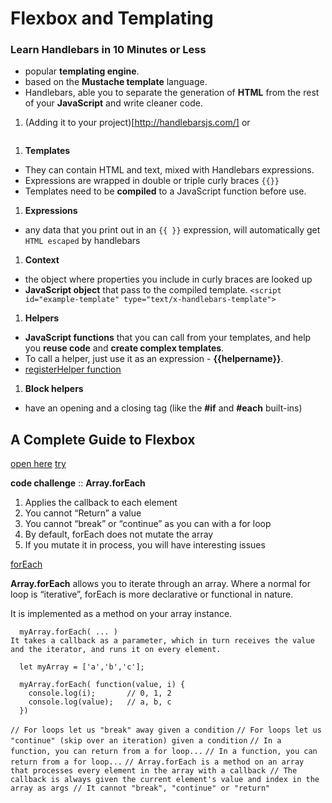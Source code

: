 # Flexbox and Templating

### Learn Handlebars in 10 Minutes or Less

- popular **templating engine**.
- based on the **Mustache template** language.
- Handlebars, able you to separate the generation of **HTML** from the rest of your **JavaScript** and write cleaner code.

1. (Adding it to your project)[http://handlebarsjs.com/] or

```<script src="https://cdnjs.cloudflare.com/ajax/libs/handlebars.js/2.0.0/handlebars.js"></script>

```

1. **Templates**

- They can contain HTML and text, mixed with Handlebars expressions.
- Expressions are wrapped in double or triple curly braces `{{}}`
- Templates need to be **compiled** to a JavaScript function before use.

1. **Expressions**

- any data that you print out in an `{{ }}` expression, will automatically get `HTML escaped` by handlebars

1. **Context**

- the object where properties you include in curly braces are looked up
- **JavaScript object** that pass to the compiled template.
  `<script id="example-template" type="text/x-handlebars-template">`

1. **Helpers**

- **JavaScript functions** that you can call from your templates, and help you **reuse code** and **create complex templates**.
- To call a helper, just use it as an expression - **{{helpername}}**.
- [registerHelper function](http://handlebarsjs.com/)

1. **Block helpers**

- have an opening and a closing tag (like the **#if** and **#each** built-ins)

## A Complete Guide to Flexbox

[open here](https://css-tricks.com/snippets/css/a-guide-to-flexbox/)
[try](https://flexboxfroggy.com/)



**code challenge** ::
**Array.forEach**

1. Applies the callback to each element
1. You cannot “Return” a value
1. You cannot “break” or “continue” as you can with a for loop
1. By default, forEach does not mutate the array
1. If you mutate it in process, you will have interesting issues

[forEach](https://codeburst.io/javascript-the-difference-between-foreach-and-for-in-992db038e4c2)

__Array.forEach__ allows you to iterate through an array. Where a normal for loop is “iterative”, forEach is more declarative or functional in nature.

It is implemented as a method on your array instance.

```let myArray = ['a', 'b', 'c'];
  myArray.forEach( ... )
It takes a callback as a parameter, which in turn receives the value and the iterator, and runs it on every element.

  let myArray = ['a','b','c'];

  myArray.forEach( function(value, i) {
    console.log(i);       // 0, 1, 2
    console.log(value);   // a, b, c
  })
```
`// For loops let us "break" away given a condition`
`// For loops let us "continue" (skip over an iteration) given a condition`
`// In a function, you can return from a for loop...`
`// In a function, you can return from a for loop...`
`// Array.forEach is a method on an array that processes every element in the array with a callback
// The callback is always given the current element's value and index in the array as args
// It cannot "break", "continue" or "return"`